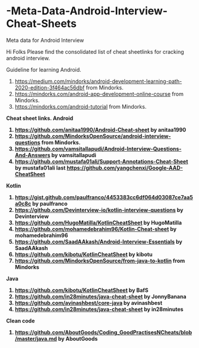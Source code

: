 # -Meta-Data-Android-Interview-Cheat-Sheets
Meta data for Android Interview

Hi Folks Please find the consolidated list of cheat sheetlinks for cracking android interview.

Guideline for learning Android.
1) https://medium.com/mindorks/android-development-learning-path-2020-edition-3f464ac56dbf from Mindorks.
2) https://mindorks.com/android-app-development-online-course from Mindorks.
3) https://mindorks.com/android-tutorial from Mindorks.

<B>Cheat sheet links.<B>
  Android
  1) https://github.com/anitaa1990/Android-Cheat-sheet by anitaa1990
  2) https://github.com/MindorksOpenSource/android-interview-questions from Mindorks.
  3) https://github.com/vamsitallapudi/Android-Interview-Questions-And-Answers by vamsitallapudi
  4) https://github.com/mustafa01ali/Support-Annotations-Cheat-Sheet by mustafa01ali
  last https://github.com/yangchenxi/Google-AAD-CheatSheet  
   
  Kotlin
  1) https://gist.github.com/paulfranco/4453383cc6df064d03087ce7aa5a0c8c by paulfranco 
  2) https://github.com/Devinterview-io/kotlin-interview-questions by Devinterview
  3) https://github.com/HugoMatilla/KotlinCheatSheet by HugoMatilla
  4) https://github.com/mohamedebrahim96/Kotlin-Cheat-sheet by mohamedebrahim96
  5) https://github.com/SaadAAkash/Android-Interview-Essentials by SaadAAkash
  6) https://github.com/kibotu/KotlinCheatSheet by kibotu
  7) https://github.com/MindorksOpenSource/from-java-to-kotlin from Mindorks
  
  Java
  
  1) https://github.com/kibotu/KotlinCheatSheet by BafS
  2) https://github.com/in28minutes/java-cheat-sheet by JonnyBanana
  3) https://github.com/avinashbest/core-java by avinashbest
  4) https://github.com/in28minutes/java-cheat-sheet by in28minutes
  
  Clean code
  1) https://github.com/AboutGoods/Coding_GoodPractisesNCheats/blob/master/java.md by AboutGoods
  
